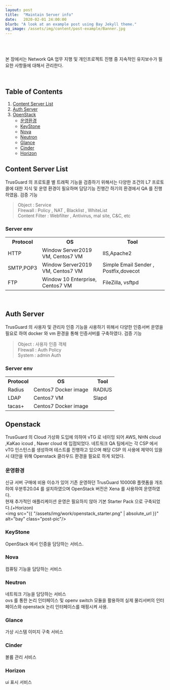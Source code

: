 ```yaml
---
layout: post
title:  "Maintain Server info"
date:   2020-02-01 24:00:00
blurb: "A look at an example post using Bay Jekyll theme."
og_image: /assets/img/content/post-example/Banner.jpg
---
```

<br />
<br />

본 장에서는 Network QA 업무 지행 및 개인프로젝트 진행 중 지속적인 유지보수가 필요한 사항들에 대해서 관리한다.

<br />


## Table of Contents
1. [Content Server List](#content-server-list)
2. [Auth Server](#auth-server)
3. [OpenStack](#openstack)
    * [운영환경](#운영환경)
    * [KeyStone](#keystone)
    * [Nova](#nova)
    * [Neutron](#neutron)
    * [Glance](#glance)
    * [Cinder](#cinder)
    * [Horizon](#horizon)

## Content Server List
TrusGuard 의 프로토콜 별 트래픽 기능을 검증하기 위해서는 다양한 조건의 L7 프로토콜에 대한 지식 및 운영 환경이 필요하며 담당기능 진행간 하기의 환경에서 QA 를 진행하였음.
검증 기능
 > Object : Service <br />
 > FIrewall : Policy , NAT , Blacklist , WhiteList <br />
 > Content Filter : Webfilter , Antivirus, mal site, C&C, etc

### Server env
<table>
  <tr>
    <th>Protocol</th>
    <th>OS</th>
    <th>Tool</th>
  </tr>
  <tr>
    <td>HTTP </td>
    <td>Window Server2019 VM, Centos7 VM</td>
    <td>IIS,Apache2</td>
  </tr>
  <tr>
    <td>SMTP,POP3</td>
    <td>Window Server2019 VM, Centos7 VM</td>
    <td>Simple Email Sender , Postfix,dovecot</td>
  </tr>
    <tr>
    <td>FTP</td>
    <td>Window 10 Enterprise, Centos7 VM</td>
    <td>FileZilla, vsftpd</td>
  </tr>
</table>



<br />

## Auth Server 
 TrusGuard 의 사용자 및 관리자 인증 기능을 사용하기 위해서 다양한 인증서버 운영을 필요로 하여 docker 와 vm 환경을 통해 인증서버를 구축하였다. 
검증 기능
 > Object : 사용자 인증 객체 <br />
 > FIrewall : Auth Policy  <br />
 > System : admin Auth

### Server env
<table>
  <tr>
    <th>Protocol</th>
    <th>OS</th>
    <th>Tool</th>
  </tr>
  <tr>
    <td>Radius</td>
    <td>Centos7 Docker image</td>
    <td>RADIUS</td>
  </tr>
  <tr>
    <td>LDAP</td>
    <td>Centos7 VM</td>
    <td>Slapd</td>
  </tr>
    <tr>
    <td>tacas+</td>
    <td>Centos7 Docker image</td>
    <td></td>
  </tr>
</table>



## Openstack
 TrusGuard 의 Cloud 가상화 도입에 의하여 vTG 로 네이밍 되어 AWS, NHN cloud ,KaKao icoud , Naver cloud 에 입점되었다. 네트워크 QA 팀에서는 각 CSP 에서 vTG 인스턴스를 생성하며 테스트를 진행하고 있으며 해당 CSP 의 사용에 제약이 있을 시 대안을 위해 Openstack 클라우드 환경을 필요로 하게 되었다. 

### 운영환경
 신규 서버 구매에 비용 이슈가 있어 기존 운영하던 TrusGuard 10000B 플랫폼을 개조하여 우분투20.04 를 설치하였으며 OpenStack 버전은 Xena 를 사용하여 운영하였다.  
 현재 추가적인 애플리케이션 운영은 필요하지 않아 기본 Starter Pack 으로 구축되었다.(+Horizon)
<br />
<img src="{{ "/assets/img/work/openstack_starter.png" | absolute_url }}" alt="bay" class="post-pic"/>


### KeyStone
 OpenStack 에서 인증을 담당하는 서비스.
<br />

### Nova
 컴퓨팅 기능을 담당하는 서비스 
<br />

### Neutron
 네트워크 기능을 담당하는 서비스 <br />
  ovs 를 통한 논리 인터페이스 및 openv switch 모듈을 활용하여 실제 물리서버의 인터페이스와 openstack 논리 인터페이스를 매핑시켜 사용. 
<br />

### Glance
 가상 시스템 이미지 구축 서비스
<br />

### Cinder
 볼륨 관리 서비스
<br />

### Horizon
 ui 표시 서비스
